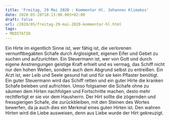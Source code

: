 ```yaml
---
title: 'Freitag, 29 Mai 2020 : Kommentar Hl. Johannes Klimakos'
date: 2020-05-28T18:13:00.003+02:00
draft: false
url: /2020/05/freitag-29-mai-2020-kommentar-hl.html
tags: 
- MEDITATIO
---
```


Ein Hirte im eigentlich Sinne ist, wer fähig ist, die verlorenen vernunftbegabten Schafe durch Arglosigkeit, eigenen Eifer und Gebet zu suchen und aufzurichten. Ein Steuermann ist, wer von Gott und durch eigene Anstrengungen geistige Kraft erhielt und es vermag, das Schiff nicht nur den hohen Wellen, sondern auch dem Abgrund selbst zu entreißen. Ein Arzt ist, wer Leib und Seele gesund hat und für sie kein Pflaster benötigt. Ein guter Steuermann wird das Schiff retten und ein guter Hirte die kranken Schafe beleben und aufrichten. Umso folgsamer die Schafe ohne zu säumen dem Hirten nachfolgen und Fortschritte machen, desto mehr rechtfertigt er sie vor dem Hausherrn. Der Hirt sollte die zögernden und fressgierigen Schafe, die zurückbleiben, mit den Steinen des Wortes bewerfen, da ja auch dies ein Merkmal eines guten Hirten ist. Den wahren Hirten wird die Liebe ausweisen, denn aus Liebe wurde der Hirt gekreuzigt.